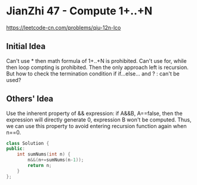 # JianZhi 47 - Compute 1+..+N

https://leetcode-cn.com/problems/qiu-12n-lco

## Initial Idea
Can't use * then math formula of 1+..+N is prohibited. Can't use for, while then loop compting is prohibited. Then the only approach left is recursion. But how to check the termination condition if if...else... and ? : can't be used?

## Others' Idea
Use the inherent property of && expression: if A&&B, A==false, then the expression will directly generate 0, expression B won't be computed. Thus, we can use this property to avoid entering recursion function again when n==0.

```c++
class Solution {
public:
    int sumNums(int n) {
        n&&(n+=sumNums(n-1));
        return n;
    }
};
```
